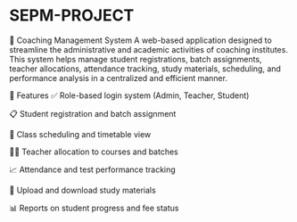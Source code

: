 # SEPM-PROJECT
🏫 Coaching Management System
A web-based application designed to streamline the administrative and academic activities of coaching institutes. This system helps manage student registrations, batch assignments, teacher allocations, attendance tracking, study materials, scheduling, and performance analysis in a centralized and efficient manner.

🚀 Features
✅ Role-based login system (Admin, Teacher, Student)

📋 Student registration and batch assignment

📅 Class scheduling and timetable view

🧑‍🏫 Teacher allocation to courses and batches

📈 Attendance and test performance tracking

📂 Upload and download study materials

📊 Reports on student progress and fee status


